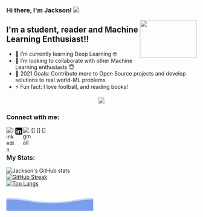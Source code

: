### Hi there, I'm Jackson! <img src="https://media.giphy.com/media/hvRJCLFzcasrR4ia7z/giphy.gif" width="25px">

<img align="right" src="https://github.com/Jackson-hub/Jackson-hub/blob/main/JJ.jpg" width="150" height="100">

## I'm a student, reader and Machine Learning Enthusiast!!

- 🌱 I’m currently learning Deep Learning 🤓
- 👯 I’m looking to collaborate with other Machine Learning enthusiasts 😇
- 🥅 2021 Goals: Contribute more to Open Source projects and develop solutions to real world-ML problems
- ⚡ Fun fact: I love football, and reading books!

<p align="center">
<img src="https://visitor-badge.laobi.icu/badge?page_id=JackJJCodes"/>       
</p>

### Connect with me:

[<img href="https://www.instagram.com/j_24_07/" align="left" alt="linkedin" width="22px" src="https://github.com/simple-icons/simple-icons/blob/develop/icons/instagram.svg" />]
[<img href="https://www.linkedin.com/in/jackson-sondi-0100/" align="left" alt="linkedin" width="22px" src="https://github.com/simple-icons/simple-icons/blob/develop/icons/linkedin.svg" />]
[<img href="jacksonjacobhacked@gmail.com" align="left" alt="gmail" width="22px" src="https://cdn.jsdelivr.net/npm/simple-icons@3.13.0/icons/gmail.svg" />]



<br>

### My Stats:
![Jackson's GitHub stats](https://github-readme-stats.vercel.app/api?username=JackJJCodes&show_icons=true&theme=radical)
<br>
[![GitHub Streak](https://github-readme-streak-stats.herokuapp.com/?user=JackJJCodes&theme=default)](https://git.io/streak-stats)
<br>
[![Top Langs](https://github-readme-stats.vercel.app/api/top-langs/?username=JackJJCodes&langs_count=8)](https://github.com/ishika13/github-readme-stats)


![JackJJCodes](bottom_header.svg)
